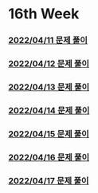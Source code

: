 # 16th Week
### [2022/04/11 문제 풀이](./solve_220411.py)
### [2022/04/12 문제 풀이](./solve_220412.py)
### [2022/04/13 문제 풀이](./solve_220413.py)
### [2022/04/14 문제 풀이](./solve_220414.py)
### [2022/04/15 문제 풀이](./solve_220415.py)
### [2022/04/16 문제 풀이](./solve_220416.py)
### [2022/04/17 문제 풀이](./solve_220417.py)
